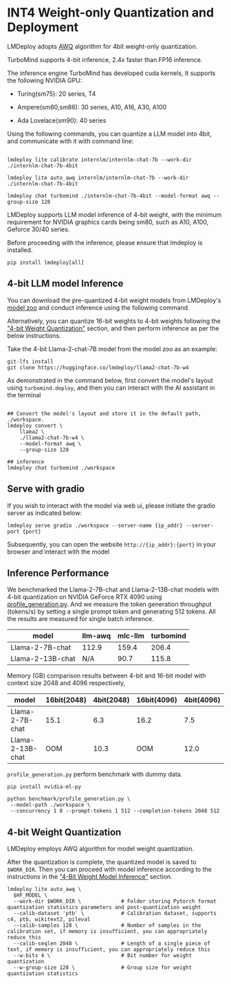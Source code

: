 # INT4 Weight-only Quantization and Deployment

LMDeploy adopts [AWQ](https://arxiv.org/abs/2306.00978) algorithm for 4bit weight-only quantization.

TurboMind supports 4-bit inference, 2.4x faster than FP16 inference.

The inference engine TurboMind has developed cuda kernels, It supports the following NVIDIA GPU:

- Turing(sm75): 20 series, T4

- Ampere(sm80,sm86): 30 series, A10, A16, A30, A100

- Ada Lovelace(sm90): 40 series

Using the following commands, you can quantize a LLM model into 4bit, and communicate with it with command line:

```shell

lmdeploy lite calibrate internlm/internlm-chat-7b --work-dir ./internlm-chat-7b-4bit

lmdeploy lite auto_awq internlm/internlm-chat-7b --work-dir ./internlm-chat-7b-4bit

lmdeploy chat turbomind ./internlm-chat-7b-4bit --model-format awq --group-size 128

```

LMDeploy supports LLM model inference of 4-bit weight, with the minimum requirement for NVIDIA graphics cards being sm80, such as A10, A100, Geforce 30/40 series.

Before proceeding with the inference, please ensure that lmdeploy is installed.

```shell
pip install lmdeploy[all]
```

## 4-bit LLM model Inference

You can download the pre-quantized 4-bit weight models from LMDeploy's [model zoo](https://huggingface.co/lmdeploy) and conduct inference using the following command.

Alternatively, you can quantize 16-bit weights to 4-bit weights following the ["4-bit Weight Quantization"](#4-bit-weight-quantization) section, and then perform inference as per the below instructions.

Take the 4-bit Llama-2-chat-7B model from the model zoo as an example:

```shell
git-lfs install
git clone https://huggingface.co/lmdeploy/llama2-chat-7b-w4
```

As demonstrated in the command below, first convert the model's layout using `turbomind.deploy`, and then you can interact with the AI assistant in the terminal

```shell

## Convert the model's layout and store it in the default path, ./workspace.
lmdeploy convert \
    llama2 \
    ./llama2-chat-7b-w4 \
    --model-format awq \
    --group-size 128

## inference
lmdeploy chat turbomind ./workspace
```

## Serve with gradio

If you wish to interact with the model via web ui, please initiate the gradio server as indicated below:

```shell
lmdeploy serve gradio ./workspace --server-name {ip_addr} --server-port {port}
```

Subsequently, you can open the website `http://{ip_addr}:{port}` in your browser and interact with the model

## Inference Performance

We benchmarked the Llama-2-7B-chat and Llama-2-13B-chat models with 4-bit quantization on NVIDIA GeForce RTX 4090 using [profile_generation.py](https://github.com/InternLM/lmdeploy/blob/main/benchmark/profile_generation.py). And we measure the token generation throughput (tokens/s) by setting a single prompt token and generating 512 tokens. All the results are measured for single batch inference.

| model            | llm-awq | mlc-llm | turbomind |
| ---------------- | ------- | ------- | --------- |
| Llama-2-7B-chat  | 112.9   | 159.4   | 206.4     |
| Llama-2-13B-chat | N/A     | 90.7    | 115.8     |

Memory (GB) comparison results between 4-bit and 16-bit model with context size 2048 and 4096 respectively,

| model            | 16bit(2048) | 4bit(2048) | 16bit(4096) | 4bit(4096) |
| ---------------- | ----------- | ---------- | ----------- | ---------- |
| Llama-2-7B-chat  | 15.1        | 6.3        | 16.2        | 7.5        |
| Llama-2-13B-chat | OOM         | 10.3       | OOM         | 12.0       |

`profile_generation.py` perform benchmark with dummy data.

```shell
pip install nvidia-ml-py
```

```shell
python benchmark/profile_generation.py \
 --model-path ./workspace \
 --concurrency 1 8 --prompt-tokens 1 512 --completion-tokens 2048 512
```

## 4-bit Weight Quantization

LMDeploy employs AWQ algorithm for model weight quantization.

After the quantization is complete, the quantized model is saved to `$WORK_DIR`. Then you can proceed with model inference according to the instructions in the ["4-Bit Weight Model Inference"](#4-bit-llm-model-inference) section.

```shell
lmdeploy lite auto_awq \
  $HF_MODEL \
  --work-dir $WORK_DIR \             # Folder storing Pytorch format quantization statistics parameters and post-quantization weight
  --calib-dataset 'ptb' \            # Calibration dataset, supports c4, ptb, wikitext2, pileval
  --calib-samples 128 \              # Number of samples in the calibration set, if memory is insufficient, you can appropriately reduce this
  --calib-seqlen 2048 \              # Length of a single piece of text, if memory is insufficient, you can appropriately reduce this
  --w-bits 4 \                       # Bit number for weight quantization
  --w-group-size 128 \               # Group size for weight quantization statistics
```
